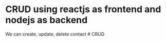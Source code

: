 # CRUD using reactjs as frontend and nodejs as backend

We can create, update, delete contact #   C R U D  
 